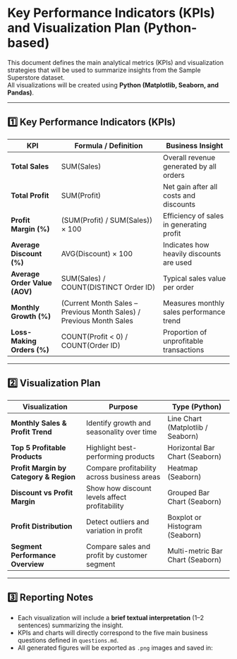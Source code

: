 # Key Performance Indicators (KPIs) and Visualization Plan (Python-based)

This document defines the main analytical metrics (KPIs) and visualization strategies that will be used to summarize insights from the Sample Superstore dataset.  
All visualizations will be created using **Python (Matplotlib, Seaborn, and Pandas)**.

---

## 1️⃣ Key Performance Indicators (KPIs)

| KPI | Formula / Definition | Business Insight |
|-----|----------------------|------------------|
| **Total Sales** | SUM(Sales) | Overall revenue generated by all orders |
| **Total Profit** | SUM(Profit) | Net gain after all costs and discounts |
| **Profit Margin (%)** | (SUM(Profit) / SUM(Sales)) × 100 | Efficiency of sales in generating profit |
| **Average Discount (%)** | AVG(Discount) × 100 | Indicates how heavily discounts are used |
| **Average Order Value (AOV)** | SUM(Sales) / COUNT(DISTINCT Order ID) | Typical sales value per order |
| **Monthly Growth (%)** | (Current Month Sales – Previous Month Sales) / Previous Month Sales | Measures monthly sales performance trend |
| **Loss-Making Orders (%)** | COUNT(Profit < 0) / COUNT(Order ID) | Proportion of unprofitable transactions |

---

## 2️⃣ Visualization Plan

| Visualization | Purpose | Type (Python) |
|----------------|----------|---------------|
| **Monthly Sales & Profit Trend** | Identify growth and seasonality over time | Line Chart (Matplotlib / Seaborn) |
| **Top 5 Profitable Products** | Highlight best-performing products | Horizontal Bar Chart (Seaborn) |
| **Profit Margin by Category & Region** | Compare profitability across business areas | Heatmap (Seaborn) |
| **Discount vs Profit Margin** | Show how discount levels affect profitability | Grouped Bar Chart (Seaborn) |
| **Profit Distribution** | Detect outliers and variation in profit | Boxplot or Histogram (Seaborn) |
| **Segment Performance Overview** | Compare sales and profit by customer segment | Multi-metric Bar Chart (Seaborn) |

---

## 3️⃣ Reporting Notes

- Each visualization will include a **brief textual interpretation** (1–2 sentences) summarizing the insight.  
- KPIs and charts will directly correspond to the five main business questions defined in `questions.md`.  
- All generated figures will be exported as `.png` images and saved in:  